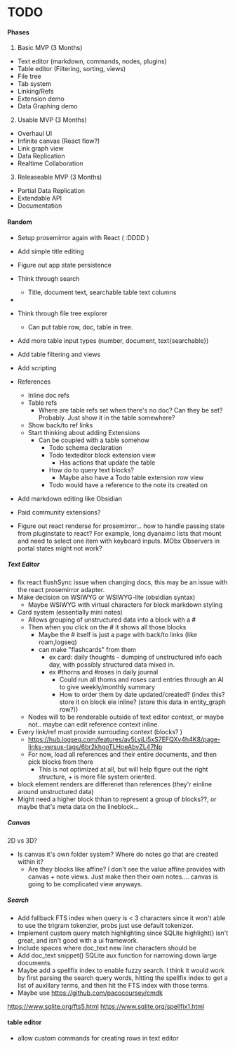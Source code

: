


# TODO


#### Phases

1. Basic MVP (3 Months)

* Text editor (markdown, commands, nodes, plugins)
* Table editor (Filtering, sorting, views)
* File tree
* Tab system
* Linking/Refs
* Extension demo
* Data Graphing demo


2. Usable MVP (3 Months)
* Overhaul UI
* Infinite canvas (React flow?)
* Link graph view
* Data Replication
* Realtime Collaboration


3. Releaseable MVP (3 Months)
* Partial Data Replication
* Extendable API
* Documentation



#### Random

- Setup prosemirror again with React ( :DDDD )
- Add simple title editing

- Figure out app state persistence

- Think through search
  - Title, document text, searchable table text columns
- 
- Think through file tree explorer
  - Can put table row, doc, table in tree.
- Add more table input types (number, document, text{searchable})
- Add table filtering and views
- Add scripting
- References
  - Inline doc refs
  - Table refs
    - Where are table refs set when there's no doc? Can they be set? Probably. Just show it in the table somewhere?
  - Show back/to ref links 
  - Start thinking about adding Extensions
    - Can be coupled with a table somehow
      - Todo schema declaration
      - Todo texteditor block extension view
        - Has actions that update the table
      - How do to query text blocks?
        - Maybe also have a Todo table extension row view
      - Todo would have a reference to the note its created on
- Add markdown editing like Obsidian
- Paid community extensions?

- Figure out react renderse for prosemirror... how to handle passing state from pluginstate to react? For example, long dyanaimc lists that mount and need to select one item with keyboard inputs. MObx Observers in portal states might not work?


##### Text Editor
- fix react flushSync issue when changing docs, this may be an issue with the react prosemirror adapter.
- Make decision on WSIWYG or WSIWYG-lite (obsidian syntax)
  - Maybe WSIWYG with virtual characters for block markdown styling
- Card system (essentially mini notes)
  - Allows grouping of unstructured data into a block with a #
  - Then when you click on the # it shows all those blocks
    - Maybe the # itself is just a page with back/to links (like roam,logseq)
    - can make "flashcards" from them
      - ex card: daily thoughts - dumping of unstructured info each day, with possibly structured data mixed in.
      - ex #thorns and #roses in daily journal
        - Could run all thorns and roses card entries through an AI to give weekly/monthly summary
        - How to order them by date updated/created? (index this? store it on block ele inline? (store this data in entity_graph row?))
  - Nodes will to be renderable outside of text editor context, or maybe not.. maybe can edit reference context inline.
- Every link/ref must provide surrouding context (blocks? )
  - https://hub.logseq.com/features/av5LyiLi5xS7EFQXy4h4K8/page-links-versus-tags/6br2khgoTLHoeAbvZL47Np
  - For now, load all references and their entire documents, and then pick blocks from there
    - This is not optimized at all, but will help figure out the right structure, + is more file system oriented.
- block element renders are differenet than references (they'r einline around unstructured data)
- Might need a higher block thhan <lineeblock> to represent a group of blocks??, or maybe that's meta data on the lineblock... <lineblock group={4}>

##### Canvas

2D vs 3D?

- Is canvas it's own folder system? Where do notes go that are created within it?
  - Are they blocks like affine? I don't see the value affine provides with canvas + note views. Just make then their own notes.... canvas is going to be complicated view anyways.

##### Search

- Add fallback FTS index when query is < 3 characters since it won't able to use the trigram tokenzier, probs just use default tokenizer.
- Implement custom query match highlighting since SQLite highlight() isn't great, and isn't good with a ui framework.
- Include spaces where doc_text new line characters should be
- Add doc_text snippet() SQLite aux function for narrowing down large documents.
- Maybe add a spellfix index to enable fuzzy search. I think it would work by first parsing the search query words, hitting the spellfix index to get a list of auxillary terms, and then hit the FTS index with those terms.
- Maybe use https://github.com/pacocoursey/cmdk

https://www.sqlite.org/fts5.html
https://www.sqlite.org/spellfix1.html


#### table editor
- allow custom commands for creating rows in text editor